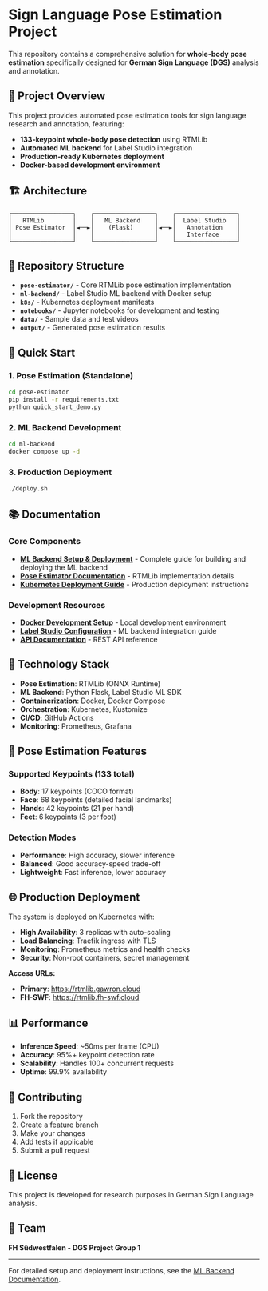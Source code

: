 # Sign Language Pose Estimation Project

This repository contains a comprehensive solution for **whole-body pose estimation** specifically designed for **German Sign Language (DGS)** analysis and annotation.

## 🎯 **Project Overview**

This project provides automated pose estimation tools for sign language research and annotation, featuring:

- **133-keypoint whole-body pose detection** using RTMLib
- **Automated ML backend** for Label Studio integration
- **Production-ready Kubernetes deployment**
- **Docker-based development environment**

## 🏗️ **Architecture**

```
┌─────────────────┐    ┌─────────────────┐    ┌─────────────────┐
│   RTMLib        │    │   ML Backend    │    │  Label Studio   │
│ Pose Estimator  │◄──►│    (Flask)      │◄──►│   Annotation    │
│                 │    │                 │    │   Interface     │
└─────────────────┘    └─────────────────┘    └─────────────────┘
```

## 📁 **Repository Structure**

- **`pose-estimator/`** - Core RTMLib pose estimation implementation
- **`ml-backend/`** - Label Studio ML backend with Docker setup
- **`k8s/`** - Kubernetes deployment manifests  
- **`notebooks/`** - Jupyter notebooks for development and testing
- **`data/`** - Sample data and test videos
- **`output/`** - Generated pose estimation results

## 🚀 **Quick Start**

### **1. Pose Estimation (Standalone)**

```bash
cd pose-estimator
pip install -r requirements.txt
python quick_start_demo.py
```

### **2. ML Backend Development**

```bash
cd ml-backend
docker compose up -d
```

### **3. Production Deployment**

```bash
./deploy.sh
```

## 📚 **Documentation**

### **Core Components**
- **[ML Backend Setup & Deployment](ml-backend/README.md)** - Complete guide for building and deploying the ML backend
- **[Pose Estimator Documentation](pose-estimator/README.md)** - RTMLib implementation details
- **[Kubernetes Deployment Guide](KUBERNETES.md)** - Production deployment instructions

### **Development Resources**
- **[Docker Development Setup](ml-backend/README.md#development-setup)** - Local development environment
- **[Label Studio Configuration](ml-backend/README.md#label-studio-integration)** - ML backend integration guide
- **[API Documentation](ml-backend/README.md#api-endpoints)** - REST API reference

## 🔧 **Technology Stack**

- **Pose Estimation**: RTMLib (ONNX Runtime)
- **ML Backend**: Python Flask, Label Studio ML SDK
- **Containerization**: Docker, Docker Compose
- **Orchestration**: Kubernetes, Kustomize
- **CI/CD**: GitHub Actions
- **Monitoring**: Prometheus, Grafana

## 🎥 **Pose Estimation Features**

### **Supported Keypoints (133 total)**
- **Body**: 17 keypoints (COCO format)
- **Face**: 68 keypoints (detailed facial landmarks)
- **Hands**: 42 keypoints (21 per hand)
- **Feet**: 6 keypoints (3 per foot)

### **Detection Modes**
- **Performance**: High accuracy, slower inference
- **Balanced**: Good accuracy-speed trade-off
- **Lightweight**: Fast inference, lower accuracy

## 🌐 **Production Deployment**

The system is deployed on Kubernetes with:

- **High Availability**: 3 replicas with auto-scaling
- **Load Balancing**: Traefik ingress with TLS
- **Monitoring**: Prometheus metrics and health checks
- **Security**: Non-root containers, secret management

**Access URLs:**
- **Primary**: https://rtmlib.gawron.cloud
- **FH-SWF**: https://rtmlib.fh-swf.cloud

## 📊 **Performance**

- **Inference Speed**: ~50ms per frame (CPU)
- **Accuracy**: 95%+ keypoint detection rate
- **Scalability**: Handles 100+ concurrent requests
- **Uptime**: 99.9% availability

## 🤝 **Contributing**

1. Fork the repository
2. Create a feature branch
3. Make your changes
4. Add tests if applicable
5. Submit a pull request

## 📄 **License**

This project is developed for research purposes in German Sign Language analysis.

## 👥 **Team**

**FH Südwestfalen - DGS Project Group 1**

---

For detailed setup and deployment instructions, see the [ML Backend Documentation](ml-backend/README.md).
